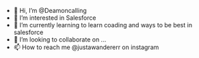 - 👋 Hi, I’m @Deamoncalling
- 👀 I’m interested in Salesforce
- 🌱 I’m currently learning to learn coading and ways to be best in salesforce 
- 💞️ I’m looking to collaborate on ...
- 📫 How to reach me @justawandererr on instagram

<!---
Deamoncalling/Deamoncalling is a ✨ special ✨ repository because its `README.md` (this file) appears on your GitHub profile.
You can click the Preview link to take a look at your changes.
--->
